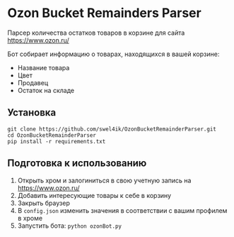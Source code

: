 # Ozon Bucket Remainders Parser
Парсер количества остатков товаров в корзине для сайта https://www.ozon.ru/ 

Бот собирает информацию о товарах, находящихся в вашей корзине:
* Название товара
* Цвет
* Продавец
* Остаток на складе
## Установка
```
git clone https://github.com/swel4ik/OzonBucketRemainderParser.git
cd OzonBucketRemainderParser
pip install -r requirements.txt
```
## Подготовка к использованию
1. Открыть хром и залогиниться в свою учетную запись на https://www.ozon.ru/
2. Добавить интересующие товары к себе в корзину
3. Закрыть браузер
4. В `config.json` изменить значения в соответствии с вашим профилем в хроме
5. Запустить бота: `python ozonBot.py`

